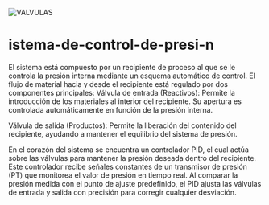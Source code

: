 ![VALVULAS](https://github.com/user-attachments/assets/70f42e3e-575c-4d06-8047-ba353e285fab)

# istema-de-control-de-presi-n
El sistema está compuesto por un recipiente de proceso al que se le controla la presión interna mediante un esquema automático de control. El flujo de material hacia y desde el recipiente está regulado por dos componentes principales:
Válvula de entrada (Reactivos): Permite la introducción de los materiales al interior del recipiente. Su apertura es controlada automáticamente en función de la presión interna.

Válvula de salida (Productos): Permite la liberación del contenido del recipiente, ayudando a mantener el equilibrio del sistema de presión.

En el corazón del sistema se encuentra un controlador PID, el cual actúa sobre las válvulas para mantener la presión deseada dentro del recipiente. Este controlador recibe señales constantes de un transmisor de presión (PT) que monitorea el valor de presión en tiempo real. Al comparar la presión medida con el punto de ajuste predefinido, el PID ajusta las válvulas de entrada y salida con precisión para corregir cualquier desviación.
